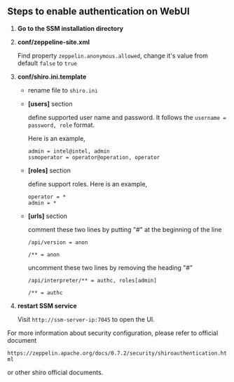 Steps to enable authentication on WebUI
---------------------------------------------------------------------------------
1. **Go to the SSM installation directory**

2. **conf/zeppeline-site.xml**
   
   Find property `zeppelin.anonymous.allowed`, change it's value from default  `false` to `true`
   
 
3. **conf/shiro.ini.template**
   
   * rename file to `shiro.ini`
   
   * **[users]** section
   
      define supported user name and password. It follows the `username = password, role` format.
   
      Here is an example,
     
      ```
      admin = intel@intel, admin
      ssmoperator = operator@operation, operator    
      ```
    
   * **[roles]** section
   
      define support roles. Here is an example,
   
      ```
      operator = *
     admin = *    
     ```
   
   * **[urls]** section
   
      comment these two lines by putting "#" at the beginning of the line
      
      `/api/version = anon`
      
      `/** = anon`
      
      uncomment these two lines by removing the heading "#"
      
      `/api/interpreter/** = authc, roles[admin]`
      
      `/** = authc`
    
4. **restart SSM service**

   Visit `http://ssm-server-ip:7045` to open the UI. 




   
For more information about security configuration, please refer to official document   
   
   `https://zeppelin.apache.org/docs/0.7.2/security/shiroauthentication.html`
   
or other shiro official documents.





   
